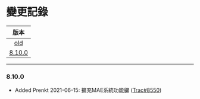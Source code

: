 變更記錄
===
| 版本 |
| :---: |
| [old](#old) |
| [8.10.0](#v8_10_0) |

***

### <a id='v8_10_0'></a>8.10.0
* Added Prenkt 2021-06-15: 擴充MAE系統功能鍵 ([Trac#8550])

 
<!-- 圖片 -->


<!-- 超連結 -->
[Trac#8550]:http://trac.uneec.com/trac/neco/ticket/8550 "#8550"

